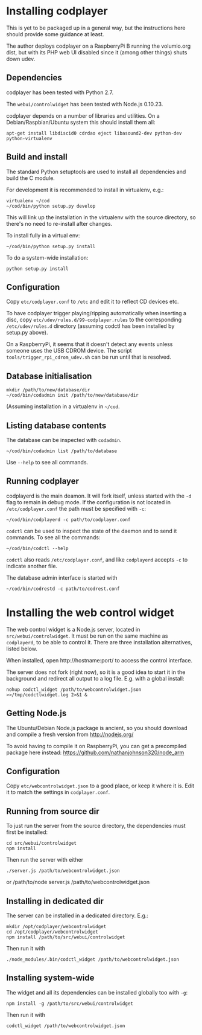 Installing codplayer
====================

This is yet to be packaged up in a general way, but the instructions
here should provide some guidance at least.

The author deploys codplayer on a RaspberryPi B running the
volumio.org dist, but with its PHP web UI disabled since it (among
other things) shuts down udev.


Dependencies
------------

codplayer has been tested with Python 2.7.

The `webui/controlwidget` has been tested with Node.js 0.10.23.

codplayer depends on a number of libraries and utilities.  On a
Debian/Raspbian/Ubuntu system this should install them all:

    apt-get install libdiscid0 cdrdao eject libasound2-dev python-dev python-virtualenv


Build and install
-----------------

The standard Python setuptools are used to install all dependencies
and build the C module.

For development it is recommended to install in virtualenv, e.g.:

    virtualenv ~/cod
    ~/cod/bin/python setup.py develop

This will link up the installation in the virtualenv with the source
directory, so there's no need to re-install after changes.

To install fully in a virtual env:

    ~/cod/bin/python setup.py install

To do a system-wide installation:

    python setup.py install


Configuration
-------------

Copy `etc/codplayer.conf` to `/etc` and edit it to reflect CD devices
etc.

To have codplayer trigger playing/ripping automatically when inserting
a disc, copy `etc/udev/rules.d/99-codplayer.rules` to the
corresponding `/etc/udev/rules.d` directory (assuming codctl has been
installed by setup.py above).

On a RaspberryPi, it seems that it doesn't detect any events unless
someone uses the USB CDROM device.  The script
`tools/trigger_rpi_cdrom_udev.sh` can be run until that is resolved.


Database initialisation
-----------------------

    mkdir /path/to/new/database/dir
    ~/cod/bin/codadmin init /path/to/new/database/dir

(Assuming installation in a virtualenv in `~/cod`.


Listing database contents
-------------------------

The database can be inspected with `codadmin`.

    ~/cod/bin/codadmin list /path/to/database

Use `--help` to see all commands.


Running codplayer
-----------------

codplayerd is the main deamon.  It will fork itself, unless started
with the `-d` flag to remain in debug mode.  If the configuration is
not located in `/etc/codplayer.conf` the path must be specified with
`-c`:

    ~/cod/bin/codplayerd -c path/to/codplayer.conf

`codctl` can be used to inspect the state of the daemon and to send it
commands.  To see all the commands:

    ~/cod/bin/codctl --help

`codctl` also reads `/etc/codplayer.conf`, and like `codplayerd`
accepts `-c` to indicate another file.


The database admin interface is started with

    ~/cod/bin/codrestd -c path/to/codrest.conf


Installing the web control widget
=================================

The web control widget is a Node.js server, located in
`src/webui/controlwidget`.  It must be run on the same machine as
`codplayerd`, to be able to control it.  There are three installation
alternatives, listed below.

When installed, open http://hostname:port/ to access the control
interface.

The server does not fork (right now), so it is a good idea to start it
in the background and redirect all output to a log file.  E.g. with a
global install:

    nohup codctl_widget /path/to/webcontrolwidget.json >>/tmp/codctlwidget.log 2>&1 &


Getting Node.js
---------------

The Ubuntu/Debian Node.js package is ancient, so you should download
and compile a fresh version from http://nodejs.org/

To avoid having to compile it on RaspberryPi, you can get a
precompiled package here instead:
https://github.com/nathanjohnson320/node_arm


Configuration
-------------

Copy `etc/webcontrolwidget.json` to a good place, or keep it where it
is.  Edit it to match the settings in `codplayer.conf`.


Running from source dir
-----------------------

To just run the server from the source directory, the dependencies
must first be installed:

    cd src/webui/controlwidget
    npm install

Then run the server with either

    ./server.js /path/to/webcontrolwidget.json

or
    /path/to/node server.js /path/to/webcontrolwidget.json


Installing in dedicated dir
---------------------------

The server can be installed in a dedicated directory.  E.g.:

    mkdir /opt/codplayer/webcontrolwidget
    cd /opt/codplayer/webcontrolwidget
    npm install /path/to/src/webui/controlwidget

Then run it with

    ./node_modules/.bin/codctl_widget /path/to/webcontrolwidget.json


Installing system-wide
----------------------

The widget and all its dependencies can be installed globally too with
`-g`:

    npm install -g /path/to/src/webui/controlwidget

Then run it with

    codctl_widget /path/to/webcontrolwidget.json
